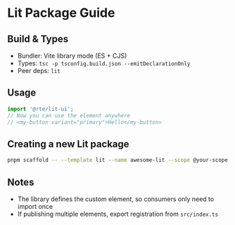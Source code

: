 # Lit Package Guide

## Build & Types

- Bundler: Vite library mode (ES + CJS)
- Types: `tsc -p tsconfig.build.json --emitDeclarationOnly`
- Peer deps: `lit`

## Usage

```ts
import '@rte/lit-ui';
// Now you can use the element anywhere
// <my-button variant="primary">Hello</my-button>
```

## Creating a new Lit package

```bash
pnpm scaffold -- --template lit --name awesome-lit --scope @your-scope
```

## Notes

- The library defines the custom element, so consumers only need to import once
- If publishing multiple elements, export registration from `src/index.ts`
